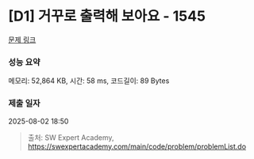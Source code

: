 # [D1] 거꾸로 출력해 보아요 - 1545 

[문제 링크](https://swexpertacademy.com/main/code/problem/problemDetail.do?contestProbId=AV2gbY0qAAQBBAS0) 

### 성능 요약

메모리: 52,864 KB, 시간: 58 ms, 코드길이: 89 Bytes

### 제출 일자

2025-08-02 18:50



> 출처: SW Expert Academy, https://swexpertacademy.com/main/code/problem/problemList.do